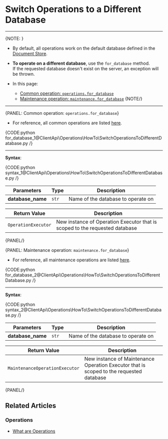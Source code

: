 # Switch Operations to a Different Database

---

{NOTE: }

* By default, all operations work on the default database defined in the [Document Store](../../../client-api/creating-document-store).

* **To operate on a different database**, use the `for_database` method.  
  If the requested database doesn't exist on the server, an exception will be thrown.

* In this page:
    * [Common operation: `operations.for_database`](../../../client-api/operations/how-to/switch-operations-to-a-different-database#common-operation:-operations.for_database)
    * [Maintenance operation: `maintenance.for_database`](../../../client-api/operations/how-to/switch-operations-to-a-different-database#maintenance-operation:-maintenance.for_database)
{NOTE/}

---

{PANEL: Common operation: `operations.for_database`}

* For reference, all common operations are listed [here](../../../client-api/operations/what-are-operations#common-operations).

{CODE:python for_database_1@ClientApi\Operations\HowTo\SwitchOperationsToDifferentDatabase.py /}

---

**Syntax**:

{CODE:python syntax_1@ClientApi\Operations\HowTo\SwitchOperationsToDifferentDatabase.py /}

| Parameters | Type | Description |
| - | - | - |
| **database_name** | `str` | Name of the database to operate on |

| Return Value | Description |
| - | - |
| `OperationExecutor` | New instance of Operation Executor that is scoped to the requested database |

{PANEL/}

{PANEL: Maintenance operation: `maintenance.for_database`}

* For reference, all maintenance operations are listed [here](../../../client-api/operations/what-are-operations#maintenance-operations).

{CODE:python for_database_2@ClientApi\Operations\HowTo\SwitchOperationsToDifferentDatabase.py /}

---

**Syntax**:

{CODE:python syntax_2@ClientApi\Operations\HowTo\SwitchOperationsToDifferentDatabase.py /}

| Parameters | Type | Description |
| - | - | - |
| **database_name** | `str` | Name of the database to operate on |

| Return Value | Description |
| - | - |
| `MaintenanceOperationExecutor` | New instance of Maintenance Operation Executor that is scoped to the requested database |

{PANEL/}

## Related Articles

### Operations

- [What are Operations](../../../client-api/operations/what-are-operations)
